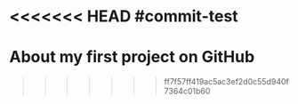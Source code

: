<<<<<<< HEAD
#commit-test
=======
# About my first project on GitHub
>>>>>>> ff7f57ff419ac5ac3ef2d0c55d940f7364c01b60
